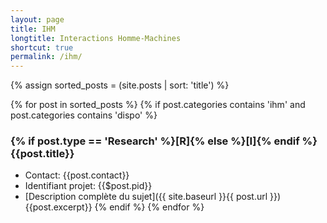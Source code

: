 ```yaml
---
layout: page
title: IHM
longtitle: Interactions Homme-Machines
shortcut: true
permalink: /ihm/
---
```

{% assign sorted_posts = (site.posts | sort: 'title') %}

{% for post in sorted_posts %}
    {% if post.categories contains 'ihm' and post.categories contains 'dispo' %}
### {% if post.type == 'Research' %}[R]{% else %}[I]{% endif %} {{post.title}}    
  * Contact: {{post.contact}}
  * Identifiant projet: {{$post.pid}}
  * [Description complète du sujet]({{ site.baseurl }}{{ post.url }})
{{post.excerpt}}
    {% endif %}
{% endfor %}



